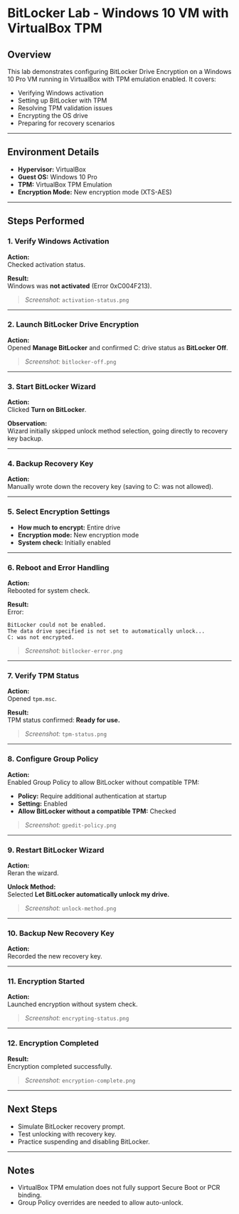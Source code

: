 # BitLocker Lab - Windows 10 VM with VirtualBox TPM

## Overview
This lab demonstrates configuring BitLocker Drive Encryption on a Windows 10 Pro VM running in VirtualBox with TPM emulation enabled. It covers:

- Verifying Windows activation
- Setting up BitLocker with TPM
- Resolving TPM validation issues
- Encrypting the OS drive
- Preparing for recovery scenarios

---

## Environment Details
- **Hypervisor:** VirtualBox
- **Guest OS:** Windows 10 Pro
- **TPM:** VirtualBox TPM Emulation
- **Encryption Mode:** New encryption mode (XTS-AES)

---

## Steps Performed

### 1. Verify Windows Activation
**Action:**  
Checked activation status.

**Result:**  
Windows was **not activated** (Error 0xC004F213).  
> _Screenshot:_ `activation-status.png`

---

### 2. Launch BitLocker Drive Encryption
**Action:**  
Opened **Manage BitLocker** and confirmed C: drive status as **BitLocker Off**.  
> _Screenshot:_ `bitlocker-off.png`

---

### 3. Start BitLocker Wizard
**Action:**  
Clicked **Turn on BitLocker**.

**Observation:**  
Wizard initially skipped unlock method selection, going directly to recovery key backup.

---

### 4. Backup Recovery Key
**Action:**  
Manually wrote down the recovery key (saving to C: was not allowed).

---

### 5. Select Encryption Settings
- **How much to encrypt:** Entire drive
- **Encryption mode:** New encryption mode
- **System check:** Initially enabled

---

### 6. Reboot and Error Handling
**Action:**  
Rebooted for system check.

**Result:**  
Error:
```
BitLocker could not be enabled.
The data drive specified is not set to automatically unlock...
C: was not encrypted.
```
> _Screenshot:_ `bitlocker-error.png`

---

### 7. Verify TPM Status
**Action:**  
Opened `tpm.msc`.

**Result:**  
TPM status confirmed: **Ready for use.**
> _Screenshot:_ `tpm-status.png`

---

### 8. Configure Group Policy
**Action:**  
Enabled Group Policy to allow BitLocker without compatible TPM:
- **Policy:** Require additional authentication at startup
- **Setting:** Enabled
- **Allow BitLocker without a compatible TPM:** Checked
> _Screenshot:_ `gpedit-policy.png`

---

### 9. Restart BitLocker Wizard
**Action:**  
Reran the wizard.

**Unlock Method:**  
Selected **Let BitLocker automatically unlock my drive.**
> _Screenshot:_ `unlock-method.png`

---

### 10. Backup New Recovery Key
**Action:**  
Recorded the new recovery key.

---

### 11. Encryption Started
**Action:**  
Launched encryption without system check.
> _Screenshot:_ `encrypting-status.png`

---

### 12. Encryption Completed
**Result:**  
Encryption completed successfully.
> _Screenshot:_ `encryption-complete.png`

---

## Next Steps
- Simulate BitLocker recovery prompt.
- Test unlocking with recovery key.
- Practice suspending and disabling BitLocker.

---

## Notes
- VirtualBox TPM emulation does not fully support Secure Boot or PCR binding.
- Group Policy overrides are needed to allow auto-unlock.

